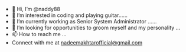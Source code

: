 - 👋 Hi, I’m @naddy88
- 👀 I’m interested in coding and playing guitar......
- 🌱 I’m currently working as Senior System Administrator ......
- 💞️ I’m looking for opportunities to groom myself and my personality ...
- 📫 How to reach me ...
-  Connect with me at nadeemakhtarofficial@gmail.com
<!---
naddy88/naddy88 is a ✨ special ✨ repository because its `README.md` (this file) appears on your GitHub profile.
You can click the Preview link to take a look at your changes.
--->
